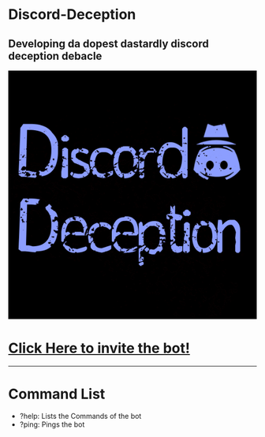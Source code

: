 # Discord-Deception
Developing da dopest dastardly discord deception debacle
---
![Banner](/images/Logo4.png)

# [Click Here to invite the bot!](https://discord.com/api/oauth2/authorize?client_id=715691202535620712&permissions=8&scope=bot "Invite the Bot!")
---
# Command List
- ?help: Lists the Commands of the bot
- ?ping: Pings the bot
